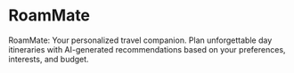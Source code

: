# RoamMate
RoamMate: Your personalized travel companion. Plan unforgettable day itineraries with AI-generated recommendations based on your preferences, interests, and budget.
